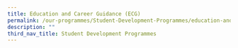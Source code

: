 ```yaml
---
title: Education and Career Guidance (ECG)
permalink: /our-programmes/Student-Development-Programmes/education-and-career-guidance-ecg
description: ""
third_nav_title: Student Development Programmes
---
```

